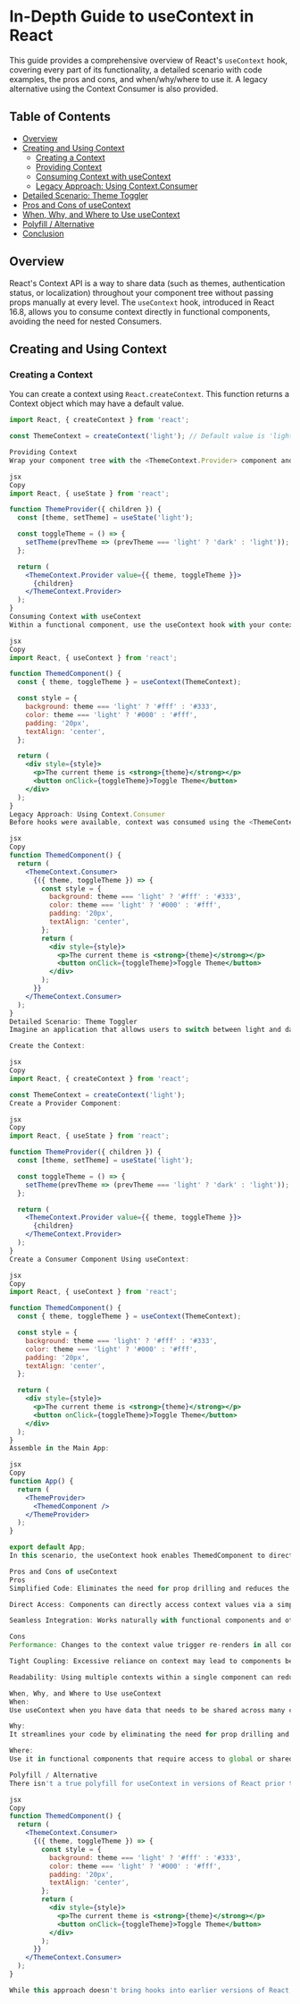 # In-Depth Guide to useContext in React

This guide provides a comprehensive overview of React's `useContext` hook, covering every part of its functionality, a detailed scenario with code examples, the pros and cons, and when/why/where to use it. A legacy alternative using the Context Consumer is also provided.

## Table of Contents
- [Overview](#overview)
- [Creating and Using Context](#creating-and-using-context)
  - [Creating a Context](#creating-a-context)
  - [Providing Context](#providing-context)
  - [Consuming Context with useContext](#consuming-context-with-usecontext)
  - [Legacy Approach: Using Context.Consumer](#legacy-approach-using-contextconsumer)
- [Detailed Scenario: Theme Toggler](#detailed-scenario-theme-toggler)
- [Pros and Cons of useContext](#pros-and-cons-of-usecontext)
- [When, Why, and Where to Use useContext](#when-why-and-where-to-usecontext)
- [Polyfill / Alternative](#polyfill--alternative)
- [Conclusion](#conclusion)

## Overview

React's Context API is a way to share data (such as themes, authentication status, or localization) throughout your component tree without passing props manually at every level. The `useContext` hook, introduced in React 16.8, allows you to consume context directly in functional components, avoiding the need for nested Consumers.

## Creating and Using Context

### Creating a Context

You can create a context using `React.createContext`. This function returns a Context object which may have a default value.

```jsx
import React, { createContext } from 'react';

const ThemeContext = createContext('light'); // Default value is 'light'

Providing Context
Wrap your component tree with the <ThemeContext.Provider> component and pass a value prop. This value becomes available to all consuming components within the Provider.

jsx
Copy
import React, { useState } from 'react';

function ThemeProvider({ children }) {
  const [theme, setTheme] = useState('light');

  const toggleTheme = () => {
    setTheme(prevTheme => (prevTheme === 'light' ? 'dark' : 'light'));
  };

  return (
    <ThemeContext.Provider value={{ theme, toggleTheme }}>
      {children}
    </ThemeContext.Provider>
  );
}
Consuming Context with useContext
Within a functional component, use the useContext hook with your context object to access its current value.

jsx
Copy
import React, { useContext } from 'react';

function ThemedComponent() {
  const { theme, toggleTheme } = useContext(ThemeContext);

  const style = {
    background: theme === 'light' ? '#fff' : '#333',
    color: theme === 'light' ? '#000' : '#fff',
    padding: '20px',
    textAlign: 'center',
  };

  return (
    <div style={style}>
      <p>The current theme is <strong>{theme}</strong></p>
      <button onClick={toggleTheme}>Toggle Theme</button>
    </div>
  );
}
Legacy Approach: Using Context.Consumer
Before hooks were available, context was consumed using the <ThemeContext.Consumer> component with a render prop.

jsx
Copy
function ThemedComponent() {
  return (
    <ThemeContext.Consumer>
      {({ theme, toggleTheme }) => {
        const style = {
          background: theme === 'light' ? '#fff' : '#333',
          color: theme === 'light' ? '#000' : '#fff',
          padding: '20px',
          textAlign: 'center',
        };
        return (
          <div style={style}>
            <p>The current theme is <strong>{theme}</strong></p>
            <button onClick={toggleTheme}>Toggle Theme</button>
          </div>
        );
      }}
    </ThemeContext.Consumer>
  );
}
Detailed Scenario: Theme Toggler
Imagine an application that allows users to switch between light and dark modes. Here’s how you can implement this using useContext.

Create the Context:

jsx
Copy
import React, { createContext } from 'react';

const ThemeContext = createContext('light');
Create a Provider Component:

jsx
Copy
import React, { useState } from 'react';

function ThemeProvider({ children }) {
  const [theme, setTheme] = useState('light');

  const toggleTheme = () => {
    setTheme(prevTheme => (prevTheme === 'light' ? 'dark' : 'light'));
  };

  return (
    <ThemeContext.Provider value={{ theme, toggleTheme }}>
      {children}
    </ThemeContext.Provider>
  );
}
Create a Consumer Component Using useContext:

jsx
Copy
import React, { useContext } from 'react';

function ThemedComponent() {
  const { theme, toggleTheme } = useContext(ThemeContext);

  const style = {
    background: theme === 'light' ? '#fff' : '#333',
    color: theme === 'light' ? '#000' : '#fff',
    padding: '20px',
    textAlign: 'center',
  };

  return (
    <div style={style}>
      <p>The current theme is <strong>{theme}</strong></p>
      <button onClick={toggleTheme}>Toggle Theme</button>
    </div>
  );
}
Assemble in the Main App:

jsx
Copy
function App() {
  return (
    <ThemeProvider>
      <ThemedComponent />
    </ThemeProvider>
  );
}

export default App;
In this scenario, the useContext hook enables ThemedComponent to directly access the theme and toggleTheme provided by ThemeProvider. Clicking the toggle button updates the context value, triggering a re-render of the component with the new theme.

Pros and Cons of useContext
Pros
Simplified Code: Eliminates the need for prop drilling and reduces the verbosity of using render props.

Direct Access: Components can directly access context values via a simple hook call.

Seamless Integration: Works naturally with functional components and other hooks.

Cons
Performance: Changes to the context value trigger re-renders in all consuming components, which might affect performance in large applications.

Tight Coupling: Excessive reliance on context may lead to components being overly coupled to global state, complicating testing and reuse.

Readability: Using multiple contexts within a single component can reduce code clarity if not managed properly.

When, Why, and Where to Use useContext
When:
Use useContext when you have data that needs to be shared across many components, such as theme settings, authentication information, or localization preferences.

Why:
It streamlines your code by eliminating the need for prop drilling and provides a straightforward method to access shared data.

Where:
Use it in functional components that require access to global or shared state. It is best suited for data that does not change frequently or where the performance impact of re-rendering is acceptable.

Polyfill / Alternative
There isn't a true polyfill for useContext in versions of React prior to 16.8. However, you can achieve similar functionality using the legacy Context.Consumer approach.

jsx
Copy
function ThemedComponent() {
  return (
    <ThemeContext.Consumer>
      {({ theme, toggleTheme }) => {
        const style = {
          background: theme === 'light' ? '#fff' : '#333',
          color: theme === 'light' ? '#000' : '#fff',
          padding: '20px',
          textAlign: 'center',
        };
        return (
          <div style={style}>
            <p>The current theme is <strong>{theme}</strong></p>
            <button onClick={toggleTheme}>Toggle Theme</button>
          </div>
        );
      }}
    </ThemeContext.Consumer>
  );
}

While this approach doesn't bring hooks into earlier versions of React, it provides a method to access context where hooks are unavailable.